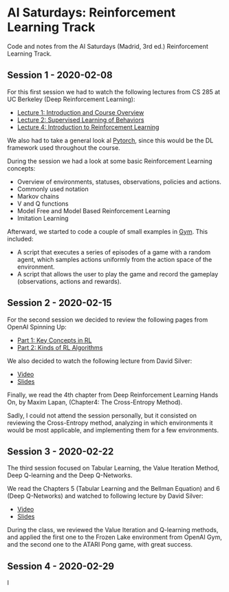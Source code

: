 # AI Saturdays: Reinforcement Learning Track
Code and notes from the AI Saturdays (Madrid, 3rd ed.) Reinforcement Learning Track.


## Session 1 - 2020-02-08
For this first session we had to watch the following lectures from CS 285 at UC Berkeley (Deep Reinforcement Learning):
 * [Lecture 1: Introduction and Course Overview](http://rail.eecs.berkeley.edu/deeprlcourse/static/slides/lec-1.pdf)
 * [Lecture 2: Supervised Learning of Behaviors](http://rail.eecs.berkeley.edu/deeprlcourse/static/slides/lec-2.pdf)
 * [Lecture 4: Introduction to Reinforcement Learning](http://rail.eecs.berkeley.edu/deeprlcourse/static/slides/lec-4.pdf)

We also had to take a general look al [Pytorch](https://pytorch.org/docs/stable/index.html), since this would be the DL framework used throughout the course.

During the session we had a look at some basic Reinforcement Learning concepts:
 * Overview of environments, statuses, observations, policies and actions.
 * Commonly used notation
 * Markov chains
 * V and Q functions
 * Model Free and Model Based Reinforcement Learning
 * Imitation Learning

Afterward, we started to code a couple of small examples in [Gym](https://gym.openai.com/). This included:
 * A script that executes a series of episodes of a game with a random agent, which samples actions uniformly from the action space of the environment.
 * A script that allows the user to play the game and record the gameplay (observations, actions and rewards).


## Session 2 - 2020-02-15
For the second session we decided to review the following pages from OpenAI Spinning Up:
 * [Part 1: Key Concepts in RL](https://spinningup.openai.com/en/latest/spinningup/rl_intro.html)
 * [Part 2: Kinds of RL Algorithms](https://spinningup.openai.com/en/latest/spinningup/rl_intro2.html)

We also decided to watch the following lecture from David Silver:
 * [Video](https://www.youtube.com/watch?v=lfHX2hHRMVQ)
 * [Slides](http://www0.cs.ucl.ac.uk/staff/d.silver/web/Teaching_files/MDP.pdf)

Finally, we read the 4th chapter from Deep Reinforcement Learning Hands On, by Maxim Lapan, (Chapter4: The Cross-Entropy Method).

Sadly, I could not attend the session personally, but it consisted on reviewing the Cross-Entropy method, analyzing in which environments it would be most applicable, and implementing them for a few environments.


## Session 3 - 2020-02-22
The third session focused on Tabular Learning, the Value Iteration Method, Deep Q-learning and the Deep Q-Networks.

We read the Chapters 5 (Tabular Learning and the Bellman Equation) and 6 (Deep Q-Networks) and watched to following lecture by David Silver:
 * [Video](https://www.youtube.com/watch?v=UoPei5o4fps)
 * [Slides](http://www0.cs.ucl.ac.uk/staff/d.silver/web/Teaching_files/FA.pdf)

During the class, we reviewed the Value Iteration and Q-learning methods, and applied the first one to the Frozen Lake environment from OpenAI Gym, and the second one to the ATARI Pong game, with great success.


## Session 4 - 2020-02-29
I
